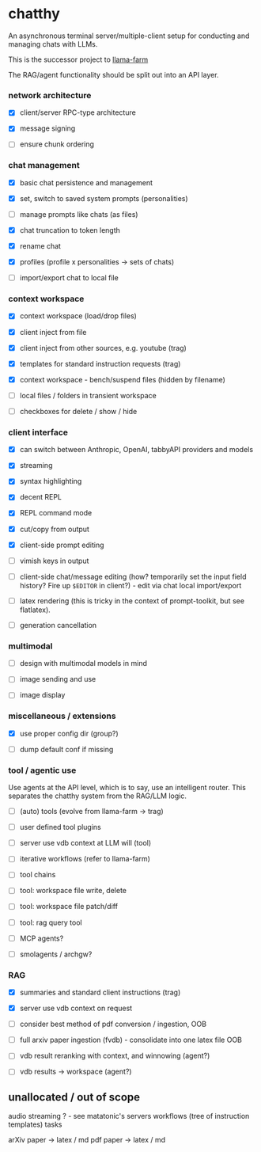 # chatthy

An asynchronous terminal server/multiple-client setup for conducting and managing chats with LLMs.

This is the successor project to [llama-farm](https://github.com/atisharma/llama_farm)

The RAG/agent functionality should be split out into an API layer.


### network architecture

- [x] client/server RPC-type architecture
- [x] message signing
- [ ] ensure chunk ordering


### chat management

- [x] basic chat persistence and management
- [x] set, switch to saved system prompts (personalities)
- [ ] manage prompts like chats (as files)
- [x] chat truncation to token length
- [x] rename chat
- [x] profiles (profile x personalities -> sets of chats)
- [ ] import/export chat to local file


### context workspace

- [x] context workspace (load/drop files)
- [x] client inject from file
- [x] client inject from other sources, e.g. youtube (trag)
- [x] templates for standard instruction requests (trag)
- [x] context workspace - bench/suspend files (hidden by filename)
- [ ] local files / folders in transient workspace
- [ ] checkboxes for delete / show / hide


### client interface

- [x] can switch between Anthropic, OpenAI, tabbyAPI providers and models
- [x] streaming
- [x] syntax highlighting
- [x] decent REPL
- [x] REPL command mode
- [x] cut/copy from output
- [x] client-side prompt editing
- [ ] vimish keys in output
- [ ] client-side chat/message editing (how? temporarily set the input field history? Fire up `$EDITOR` in client?)
        - edit via chat local import/export
- [ ] latex rendering (this is tricky in the context of prompt-toolkit, but see flatlatex).
- [ ] generation cancellation


### multimodal

- [ ] design with multimodal models in mind
- [ ] image sending and use
- [ ] image display


### miscellaneous / extensions

- [x] use proper config dir (group?)
- [ ] dump default conf if missing


### tool / agentic use

Use agents at the API level, which is to say, use an intelligent router.
This separates the chatthy system from the RAG/LLM logic.

- [ ] (auto) tools (evolve from llama-farm -> trag)
- [ ] user defined tool plugins
- [ ] server use vdb context at LLM will (tool)
- [ ] iterative workflows (refer to llama-farm)
- [ ] tool chains
- [ ] tool: workspace file write, delete
- [ ] tool: workspace file patch/diff
- [ ] tool: rag query tool
- [ ] MCP agents?
- [ ] smolagents / archgw?


### RAG

- [x] summaries and standard client instructions (trag)
- [x] server use vdb context on request
- [ ] consider best method of pdf conversion / ingestion, OOB
- [ ] full arxiv paper ingestion (fvdb) - consolidate into one latex file OOB
- [ ] vdb result reranking with context, and winnowing (agent?)
- [ ] vdb results -> workspace (agent?)


## unallocated / out of scope

audio streaming ? - see matatonic's servers
workflows (tree of instruction templates)
tasks

arXiv paper -> latex / md
pdf paper -> latex / md

